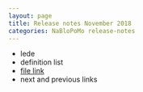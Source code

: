 ```yaml
---
layout: page
title: Release notes November 2018
categories: NaBloPoMo release-notes
---
```


- lede
- definition list
- [file link](../../style-guide#file-link)
- next and previous links
